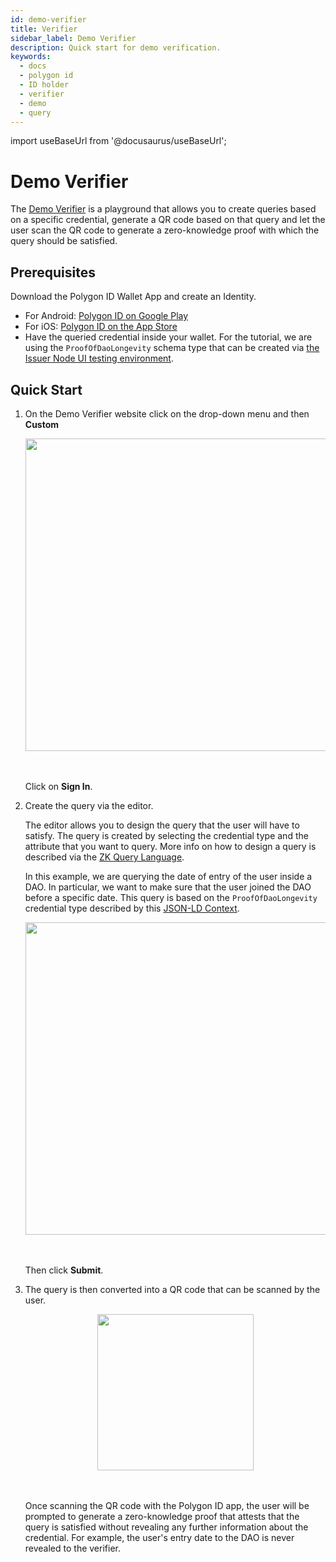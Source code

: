 ```yaml
---
id: demo-verifier
title: Verifier
sidebar_label: Demo Verifier
description: Quick start for demo verification.
keywords: 
  - docs
  - polygon id
  - ID holder
  - verifier
  - demo
  - query
---
```


import useBaseUrl from '@docusaurus/useBaseUrl';

# Demo Verifier

The [Demo Verifier](https://verifier-demo.polygonid.me/) is a playground that allows you to create queries based on a specific credential, generate a QR code based on that query and let the user scan the QR code to generate a zero-knowledge proof with which the query should be satisfied.

## Prerequisites

Download the Polygon ID Wallet App and create an Identity.

- For Android: <a href="https://play.google.com/store/apps/details?id=com.polygonid.wallet" target="_blank">Polygon ID on Google Play</a>
- For iOS: <a href="https://apps.apple.com/us/app/polygon-id/id1629870183" target="_blank">Polygon ID on the App Store</a>
- Have the queried credential inside your wallet. For the tutorial, we are using the `ProofOfDaoLongevity` schema type that can be created via <a href="https://user-ui:password-ui@issuer-ui.polygonid.me">the Issuer Node UI testing environment</a>.

## Quick Start 

1. On the Demo Verifier website click on the drop-down menu and then **Custom**

    <div align="center">
    <img src={useBaseUrl("/img/verifier-demo-1.png")} align="center" width="500"/>
    </div>
    <br></br>

    Click on **Sign In**.

2. Create the query via the editor.

    The editor allows you to design the query that the user will have to satisfy. The query is created by selecting the credential type and the attribute that you want to query. More info on how to design a query is described via the [ZK Query Language](./verification-library/zk-query-language.md).

    In this example, we are querying the date of entry of the user inside a DAO. In particular, we want to make sure that the user joined the DAO before a specific date.
    This query is based on the `ProofOfDaoLongevity` credential type described by this [JSON-LD Context](https://github.com/0xPolygonID/tutorial-examples/blob/main/credential-schema/proof-of-dao-longevity.jsonld).

    <div align="center">
    <img src={useBaseUrl("/img/verifier-demo-2.png")} align="center" width="500"/>
    </div>
    <br></br>

    Then click **Submit**.

3. The query is then converted into a QR code that can be scanned by the user.

    <div align="center">
    <img src={useBaseUrl("/img/verifier-demo-3.png")} align="center" width="250"/>
    </div>
    <br></br>

    Once scanning the QR code with the Polygon ID app, the user will be prompted to generate a zero-knowledge proof that attests that the query is satisfied without revealing any further information about the credential. For example, the user's entry date to the DAO is never revealed to the verifier.
